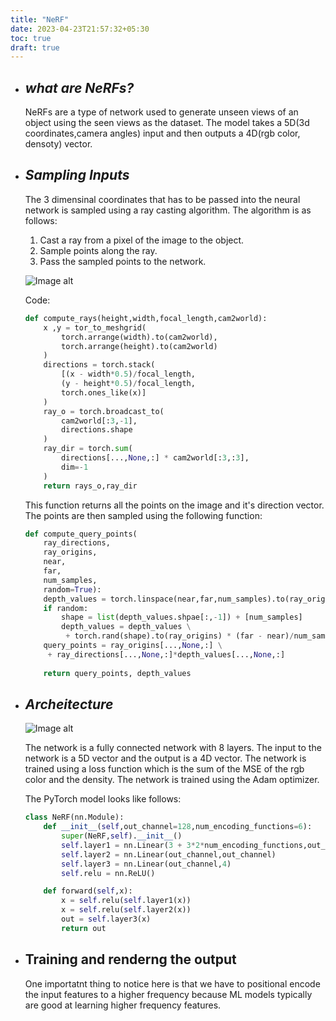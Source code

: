 ```yaml
---
title: "NeRF"
date: 2023-04-23T21:57:32+05:30
toc: true
draft: true
---
```





- ## _**what are NeRFs?**_
    NeRFs are a type of network used to generate unseen views of an object using the seen views as the dataset. The model takes a 5D(3d coordinates,camera angles) input and then outputs a 4D(rgb color, densoty) vector. 
    <!-- <div style="align:center"><img src="./images/nerf.jpeg" alt="no image"></div> -->
- ## _**Sampling Inputs**_
    The 3 dimensinal coordinates that has to be passed into the neural network is sampled using a ray casting algorithm. The algorithm is as follows:   
    1. Cast a ray from a pixel of the image to the object.
    2. Sample points along the ray.
    3. Pass the sampled points to the network.

    ![Image alt](ray_cast.png)
    
    Code:
    ```python
    def compute_rays(height,width,focal_length,cam2world):
        x ,y = tor_to_meshgrid(
            torch.arrange(width).to(cam2world),
            torch.arrange(height).to(cam2world)
        )
        directions = torch.stack(
            [(x - width*0.5)/focal_length,
            (y - height*0.5)/focal_length,
            torch.ones_like(x)]
        )
        ray_o = torch.broadcast_to(
            cam2world[:3,-1],
            directions.shape
        )
        ray_dir = torch.sum(
            directions[...,None,:] * cam2world[:3,:3],
            dim=-1
        )
        return rays_o,ray_dir   
    ```
    This function returns all the points on the image and it's direction vector. The points are then sampled using the following function:
    ```python
    def compute_query_points(
        ray_directions,
        ray_origins,
        near,
        far,
        num_samples,
        random=True):
        depth_values = torch.linspace(near,far,num_samples).to(ray_origins)
        if random:
            shape = list(depth_values.shpae[:,-1]) + [num_samples]
            depth_values = depth_values \
             + torch.rand(shape).to(ray_origins) * (far - near)/num_samples
        query_points = ray_origins[...,None,:] \
         + ray_directions[...,None,:]*depth_values[...,None,:]
         
        return query_points, depth_values 
    ```
- ## _**Archeitecture**_
    <!-- making image centered -->
    <!-- <div style="align:center"><img src="./nerf.jpeg" alt="no image"></div> -->
    ![Image alt](nerf.jpeg)
    <!-- {{< figure src="nerf.jpeg" title="NeRF" caption="asdfghjk" class="center" >}} -->

    The network is a fully connected network with 8 layers. The input to the network is a 5D vector and the output is a 4D vector. The network is trained using a loss function which is the sum of the MSE of the rgb color and the density. The network is trained using the Adam optimizer. 

    The PyTorch model looks like follows:
    ```python
    class NeRF(nn.Module):
        def __init__(self,out_channel=128,num_encoding_functions=6):
            super(NeRF,self).__init__()
            self.layer1 = nn.Linear(3 + 3*2*num_encoding_functions,out_channel)
            self.layer2 = nn.Linear(out_channel,out_channel)
            self.layer3 = nn.Linear(out_channel,4)
            self.relu = nn.ReLU()
    
        def forward(self,x):
            x = self.relu(self.layer1(x))
            x = self.relu(self.layer2(x))
            out = self.layer3(x)
            return out
    ```

- ## Training and renderng the output

    One importatnt thing to notice here is that we have to positional encode the input features to a higher frequency because ML models typically are good at learning higher frequency features. 